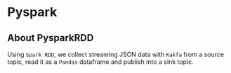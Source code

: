 # Pyspark

## About PysparkRDD
Using `Spark RDD`, we collect streaming JSON data with `Kakfa` from a source topic, read it as a `Pandas` dataframe and publish into a sink topic.

